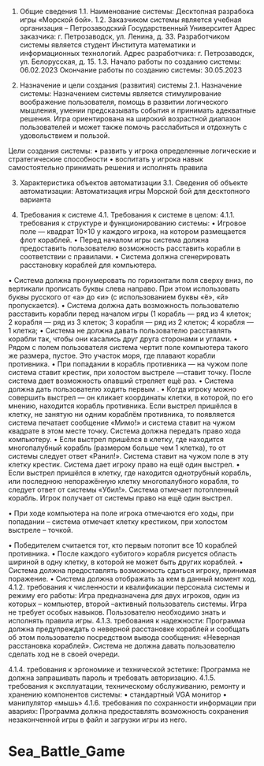 1.	Общие сведения
1.1.	Наименование системы:
Десктопная разрабока игры «Морской бой».
1.2.	Заказчиком системы является учебная организация – Петрозаводский Государственный Университет
Адрес заказчика: г. Петрозаводск, ул. Ленина, д. 33.
Разработчиком системы является студент Института математики и информационных технологий.
Адрес разработчика: г. Петрозаводск, ул. Белорусская, д. 15.
1.3.	Начало работы по созданию системы: 06.02.2023
Окончание работы по созданию системы: 30.05.2023

2.	Назначение и цели создания (развития) системы
2.1.	Назначение системы:
Назначением системы является стимулирование воображение пользователя, помощь в развитии логического мышления, умении предсказывать события и принимать адекватные решения. Игра ориентирована на широкий возрастной диапазон пользователей и может также помочь расслабиться и отдохнуть с удовольствием и пользой.

Цели создания системы:
•	развить у игрока определенные логические и стратегические способности
•	воспитать у игрока навык самостоятельно принимать решения и исполнять правила

3.	Характеристика объектов автоматизации
3.1.	Сведения об объекте автоматизации:
Автоматизация игры Морской бой для десктопного варианта

4.	Требования к системе
4.1.	Требования к системе в целом:
4.1.1.	 требования к структуре и функционированию системы:
•	Игровое поле —  квадрат 10×10 у каждого игрока, на котором размещается флот кораблей.
•	Перед началом игры система должна предоставить пользователю возможность расставить корабли в соответствии с правилами.
•	Система должна сгенерировать расстановку кораблей для компьютера.

•	Система должна пронумеровать по горизонтали поля сверху вниз, по вертикали прописать буквы слева направо. При этом использовать буквы русского от «а» до «и» (с использованием буквы «ё», «й» пропускается).
•	Система должна дать возможность пользователю расставить корабли перед началом игры (1 корабль — ряд из 4 клеток; 2 корабля — ряд из 3 клеток; 3 корабля — ряд из 2 клеток; 4 корабля — 1 клетка;
•	Система не должна давать пользователю расставлять корабли так, чтобы они касались друг друга сторонами и углами.
•	Рядом с полем пользователя система чертит поле компьютера такого же размера, пустое. Это участок моря, где плавают корабли противника.
•	При попадании в корабль противника — на чужом поле система ставит крестик, при холостом выстреле —ставит точку. После система дает возможность опавший стреляет ещё раз.
•	Система должна дать пользователю ходить первым .
•	Когда игроку можно совершить выстрел — он кликает координаты клетки, в которой, по его мнению, находится корабль противника. Если выстрел пришёлся в клетку, не занятую ни одним кораблём противника, то появляется система печатает сообщение «Мимо!» и система ставит на чужом квадрате в этом месте точку. Система должна передать право хода компьютеру.
•	Если выстрел пришёлся в клетку, где находится многопалубный корабль (размером больше чем 1 клетка), то от системы следует ответ «Ранил!». Система ставит на чужом поле в эту клетку крестик. Система дает игроку право на ещё один выстрел.
•	Если выстрел пришёлся в клетку, где находится однотрубный корабль, или последнюю непоражённую клетку многопалубного корабля, то следует ответ от системы «Убил!». Система отмечает потопленный корабль. Игрок получает от системы право на ещё один выстрел.

•	При ходе компьютера на поле игрока отмечаются его ходы, при попадании – система отмечает клетку крестиком, при холостом выстреле – точкой.

•	Победителем считается тот, кто первым потопит все 10 кораблей противника. 
•	После каждого «убитого» корабля рисуется область шириной в одну клетку, в которой не может быть других кораблей. 
•	Система должна предоставлять возможность сдаться игроку, принимая поражение.
•	Система должна отображать за кем в данный момент ход.
4.1.2.	требования к численности и квалификации персонала системы и режиму его работы:
Игра предназначена для двух игроков, один из которых – компьютер, второй –активный пользователь системы. Игра не требует особых навыков. Пользователю необходимо знать и исполнять правила игры.
4.1.3.	требования к надежности:
Программа должна предупреждать о неверной расстановке кораблей и сообщать об этом пользователю посредством вывода сообщения: «Неверная расстановка кораблей».
Система не должна давать пользователю сделать ход не в своей очереди.

4.1.4.	требования к эргономике и технической эстетике:
Программа не должна запрашивать пароль и требовать авторизацию.
4.1.5.	требования к эксплуатации, техническому обслуживанию, ремонту и хранению компонентов системы:
•	стандартный VGA монитор
•	манипулятор «мышь»
4.1.6.	требования по сохранности информации при авариях:
Программа должна предоставлять возможность сохранения незаконченной игры в файл и загрузки игры из него.

# Sea_Battle_Game
